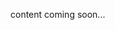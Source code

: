 <!-- <meta>
{
    "title":"Cluster API",
    "slug":"cluster api",
    "description":"Using Cluster API on Packet",
    "author":"Mo Lawler",
    "github":"usrdev",
    "date": "2019/12/18",
    "tag":["Devops", "Integrations"]
}
</meta> -->

content coming soon...